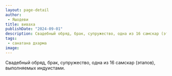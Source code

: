 ```yaml
---
layout: page-detail
author:
 - Яшодеви
title: виваха
publishDate: "2024-09-01"
description: Свадебный обряд, брак, супружество, одна из 16 самскар (этапов), выполняемых индуистами.
tags:
 - санатана дхарма
image: 
---
```


Свадебный обряд, брак, супружество, одна из 16 самскар (этапов), выполняемых индуистами.

